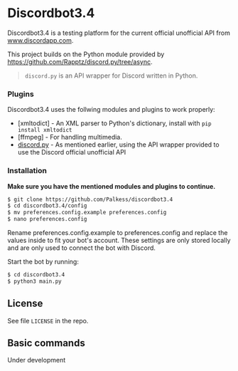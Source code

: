 # Discordbot3.4

Discordbot3.4 is a testing platform for the current official unofficial API from www.discordapp.com.

This project builds on the Python module provided by https://github.com/Rapptz/discord.py/tree/async.

> `discord.py` is an API wrapper for Discord written in Python.

### Plugins

Discordbot3.4 uses the follwing modules and plugins to work properly:

* [xmltodict] - An XML parser to Python's dictionary, install with `pip install xmltodict`
* [ffmpeg] - For handling multimedia.
* [discord.py] - As mentioned earlier, using the API wrapper provided to use the Discord official unofficial API

### Installation

**Make sure you have the mentioned modules and plugins to continue.**

```sh
$ git clone https://github.com/Palkess/discordbot3.4
$ cd discordbot3.4/config
$ mv preferences.config.example preferences.config
$ nano preferences.config
```
Rename preferences.config.example to preferences.config and replace the values inside to fit your bot's account. 
These settings are only stored locally and are only used to connect the bot with Discord.

Start the bot by running:
```sh
$ cd discordbot3.4
$ python3 main.py
```

License
----

See file `LICENSE` in the repo.


Basic commands
----

Under development

[discord.py]: <https://github.com/Rapptz/discord.py/tree/async>

